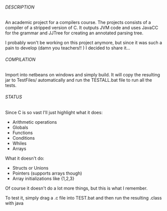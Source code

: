 ###### DESCRIPTION

An academic project for a compilers course. The projects consists of a compiler of a stripped version of C. It outputs JVM code and uses JavaCC for the grammar and JJTree for creating an annotated parsing tree.

I probably won't be working on this project anymore, but since it was such a pain to develop (damn you teachers!! ) I decided to share it...


###### COMPILATION

Import into netbeans on windows and simply build. It will copy the resulting jar to TestFiles/ automatically and run the TESTALL.bat file to run all the tests.

###### STATUS

Since C is so vast I'll just highlight what it does:

- Arithmetic operations
- Globals
- Functions
- Conditions
- Whiles
- Arrays

What it doesn't do:

- Structs or Unions
- Pointers (supports arrays though)
- Array initializations like {1,2,3}

Of course it doesn't do a lot more things, but this is what I remember.

To test it, simply drag a <filename>.c file into TEST.bat and then run the resulting <filename>.class with java <filename>
